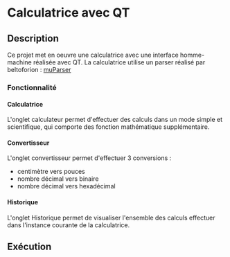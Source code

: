 # Calculatrice avec QT

## Description
Ce projet met en oeuvre une calculatrice avec une interface homme-machine réalisée avec QT.
La calculatrice utilise un parser réalisé par beltoforion : [muParser](https://github.com/beltoforion/muparser)

### Fonctionnalité 
#### Calculatrice
L'onglet calculateur permet d'effectuer des calculs dans un mode simple et scientifique, qui comporte des fonction mathématique supplémentaire.

#### Convertisseur
L'onglet convertisseur permet d'effectuer 3 conversions :
- centimètre vers pouces
- nombre décimal vers binaire
- nombre décimal vers hexadécimal

#### Historique
L'onglet Historique permet de visualiser l'ensemble des calculs effectuer dans l'instance courante de la calculatrice.

## Exécution
